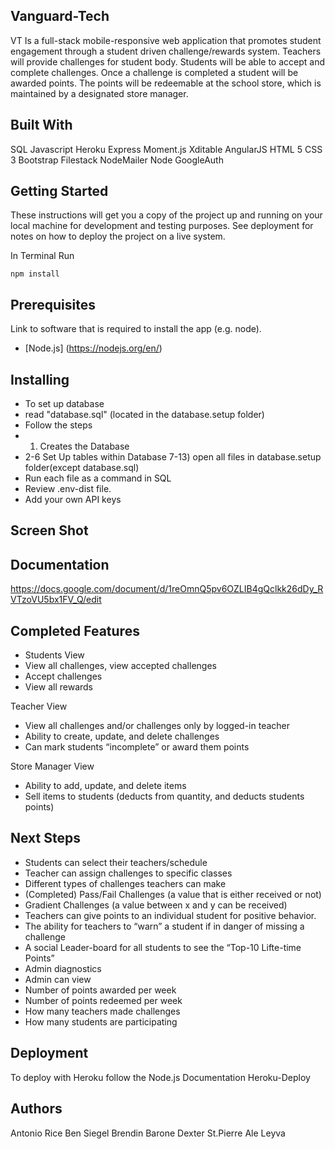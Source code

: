 ## Vanguard-Tech

VT Is a full-stack mobile-responsive web application that promotes student engagement through a student driven challenge/rewards system. Teachers will provide challenges for student body.  Students will be able to accept and complete challenges.  Once a challenge is completed a student will be awarded points.  The points will be redeemable at the school store, which is maintained by a designated store manager.

## Built With
SQL    Javascript    Heroku        Express    Moment.js    Xditable    AngularJS    HTML 5    CSS 3        Bootstrap    Filestack    NodeMailer    Node       GoogleAuth

## Getting Started

These instructions will get you a copy of the project up and running on your local machine for development and testing purposes. See deployment for notes on how to deploy the project on a live system.

In Terminal
Run
```
npm install
```

## Prerequisites

Link to software that is required to install the app (e.g. node).
- [Node.js] (https://nodejs.org/en/)


## Installing
- To set up database
- read "database.sql" (located in the database.setup folder)
- Follow the steps
- 1) Creates the Database
- 2-6 Set Up tables within Database
7-13) open all files in database.setup folder(except database.sql)
- Run each file as a command in SQL
- Review .env-dist file.
- Add your own API keys

## Screen Shot

## Documentation

https://docs.google.com/document/d/1reOmnQ5pv6OZLIB4gQclkk26dDy_RVTzoVU5bx1FV_Q/edit

## Completed Features
- Students View
- View all challenges, view accepted challenges
- Accept challenges
- View all rewards

Teacher View
- View all challenges and/or challenges only by logged-in teacher
- Ability to create, update, and delete challenges
- Can mark students “incomplete” or award them points

Store Manager View
- Ability to add, update, and delete items
- Sell items to students (deducts from quantity, and deducts students points)


## Next Steps
- Students can select their teachers/schedule
- Teacher can assign challenges to specific classes
- Different types of challenges teachers can make
- (Completed) Pass/Fail Challenges (a value that is either received or not)
- Gradient Challenges (a value between x and y can be received)
- Teachers can give points to an individual student for positive behavior.
- The ability for teachers to “warn” a student if in danger of missing a challenge
- A social Leader-board for all students to see the “Top-10 Lifte-time Points”
- Admin diagnostics
- Admin can view
- Number of points awarded per week
- Number of points redeemed per week
- How many teachers made challenges
- How many students are participating

## Deployment

To deploy with Heroku follow the Node.js Documentation
Heroku-Deploy

## Authors

Antonio Rice
Ben Siegel
Brendin Barone
Dexter St.Pierre
Ale Leyva
